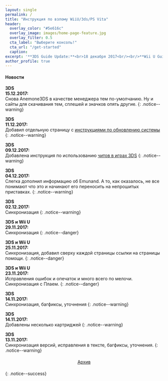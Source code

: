 ```yaml
---
layout: single
permalink: /
title: "Инструкция по взлому WiiU/3ds/PS Vita"
header:
  overlay_color: "#5e616c"
  overlay_image: images/home-page-feature.jpg
  overlay_filter: 0.5
  cta_label: "Выберите консоль!"
  cta_url: "/get-started"
  caption:
excerpt: '**3DS Guide Update:**<br>18 декабря 2017<br/><br/>**Wii U Guide Update:**<br>8 декабря 2017<br/>'
author_profile: true
---
```

#### <a name="news" />Новости
**3DS**<br>**15.12.2017:**<br>Снова Anemone3DS в качестве менеджера тем по-умолчанию. Ну и сайты для скачивания тем, сплешей и значков опять другие.
{: .notice--warning}

**3DS**<br>**11.12.2017:**<br>Добавил отдельную страницу с [инструкциями по обновлению системы](https://3ds.customfw.xyz/update-system)
{: .notice--warning}

**3DS**<br>**09.12.2017:**<br>Добавлена инструкция по использованию [читов в играх 3DS](https://3ds.customfw.xyz/cheats)
{: .notice--warning}

**3DS**<br>**04.12.2017:**<br>Слегка дополнил информацию об Emunand. А то, как оказалось, не все понимают что это и начинают его переносить на непрошитых приставках.
{: .notice--warning}

**3DS**<br>**02.12.2017:**<br>Синхронизация
{: .notice--warning}

**3DS и Wii U**<br>**29.11.2017:**<br>Синхронизация
{: .notice--danger}

**3DS и Wii U**<br>**25.11.2017:**<br>Синхронизация, добавил сверху каждой страницы ссылки на страницы помощи.
{: .notice--danger}

**3DS и Wii U**<br>**23.11.2017:**<br>Исправления ошибок и опечаток и много всего по мелочи. Синхронизация с Плаем.
{: .notice--danger}

**3DS**<br>**14.11.2017:**<br>Синхронизация, багфиксы, уточнения
{: .notice--warning}

**3DS**<br>**14.11.2017:**<br>Добавлены несколько картриджей
{: .notice--warning}

**3DS**<br>**13.11.2017:**<br>Синхронизация версий, исправления в тексте, багфиксы, уточнения.
{: .notice--warning}

<center><a href="archive" style="margin:20px auto; text-align:center; display:block; width:200px;" class="btn btn--short">Архив</a></center>
{: .notice--success}
